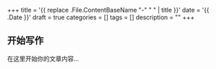 +++
title = '{{ replace .File.ContentBaseName "-" " " | title }}'
date = '{{ .Date }}'
draft = true
categories = []
tags = []
description = ""
+++

## 开始写作

在这里开始你的文章内容...
